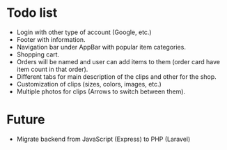 # Todo list

- Login with other type of account (Google, etc.)
- Footer with information.
- Navigation bar under AppBar with popular item categories.
- Shopping cart.
- Orders will be named and user can add items to them (order card have item count in that order).
- Different tabs for main description of the clips and other for the shop.
- Customization of clips (sizes, colors, images, etc.)
- Multiple photos for clips (Arrows to switch between them).

# Future

- Migrate backend from JavaScript (Express) to PHP (Laravel)
